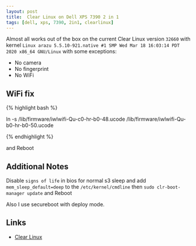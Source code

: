 ```yaml
---
layout: post
title:  Clear Linux on Dell XPS 7390 2 in 1
tags: [dell, xps, 7390, 2in1, clearlinux]
---
```


Almost all works out of the box on the current Clear Linux version `32660` with kernel `Linux arazu 5.5.10-921.native #1 SMP Wed Mar 18 16:03:14 PDT 2020 x86_64 GNU/Linux`
with some exceptions:
  - No camera
  - No fingerprint
  - No WiFi

WiFi fix
------------

{% highlight bash %}

ln -s /lib/firmware/iwlwifi-Qu-c0-hr-b0-48.ucode /lib/firmware/iwlwifi-Qu-b0-hr-b0-50.ucode

{% endhighlight %}

and Reboot


Additional Notes
----------------

Disable `signs of life` in bios for normal s3 sleep and add 
`mem_sleep_default=deep` to the `/etc/kernel/cmdline` then `sudo clr-boot-manager update` and Reboot

Also I use secureboot with deploy mode.


Links
-----

* [Clear Linux](https://clearlinux.org/)



